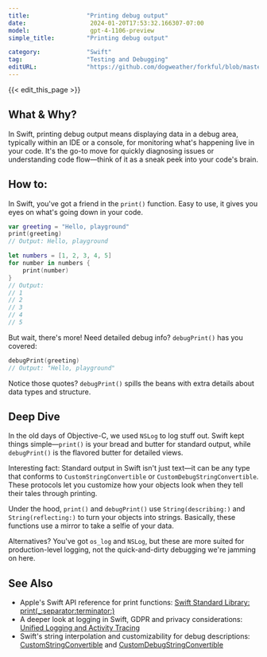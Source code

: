 ```yaml
---
title:                "Printing debug output"
date:                  2024-01-20T17:53:32.166307-07:00
model:                 gpt-4-1106-preview
simple_title:         "Printing debug output"

category:             "Swift"
tag:                  "Testing and Debugging"
editURL:              "https://github.com/dogweather/forkful/blob/master/content/en/swift/printing-debug-output.md"
---
```


{{< edit_this_page >}}

## What & Why?

In Swift, printing debug output means displaying data in a debug area, typically within an IDE or a console, for monitoring what's happening live in your code. It's the go-to move for quickly diagnosing issues or understanding code flow—think of it as a sneak peek into your code's brain.

## How to:

In Swift, you've got a friend in the `print()` function. Easy to use, it gives you eyes on what's going down in your code.

```Swift
var greeting = "Hello, playground"
print(greeting)
// Output: Hello, playground

let numbers = [1, 2, 3, 4, 5]
for number in numbers {
    print(number)
}
// Output:
// 1
// 2
// 3
// 4
// 5
```

But wait, there's more! Need detailed debug info? `debugPrint()` has you covered:

```Swift
debugPrint(greeting)
// Output: "Hello, playground"
```

Notice those quotes? `debugPrint()` spills the beans with extra details about data types and structure.

## Deep Dive

In the old days of Objective-C, we used `NSLog` to log stuff out. Swift kept things simple—`print()` is your bread and butter for standard output, while `debugPrint()` is the flavored butter for detailed views.

Interesting fact: Standard output in Swift isn't just text—it can be any type that conforms to `CustomStringConvertible` or `CustomDebugStringConvertible`. These protocols let you customize how your objects look when they tell their tales through printing.

Under the hood, `print()` and `debugPrint()` use `String(describing:)` and `String(reflecting:)` to turn your objects into strings. Basically, these functions use a mirror to take a selfie of your data.

Alternatives? You've got `os_log` and `NSLog`, but these are more suited for production-level logging, not the quick-and-dirty debugging we're jamming on here.

## See Also

- Apple's Swift API reference for print functions: [Swift Standard Library: print(_:separator:terminator:)](https://developer.apple.com/documentation/swift/1541053-print)
- A deeper look at logging in Swift, GDPR and privacy considerations: [Unified Logging and Activity Tracing](https://developer.apple.com/documentation/os/logging)
- Swift's string interpolation and customizability for debug descriptions: [CustomStringConvertible](https://developer.apple.com/documentation/swift/customstringconvertible) and [CustomDebugStringConvertible](https://developer.apple.com/documentation/swift/customdebugstringconvertible)
